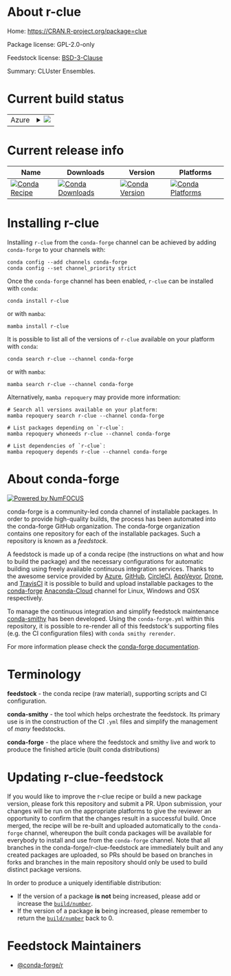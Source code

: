About r-clue
============

Home: https://CRAN.R-project.org/package=clue

Package license: GPL-2.0-only

Feedstock license: [BSD-3-Clause](https://github.com/conda-forge/r-clue-feedstock/blob/main/LICENSE.txt)

Summary: CLUster Ensembles.

Current build status
====================


<table>
    
  <tr>
    <td>Azure</td>
    <td>
      <details>
        <summary>
          <a href="https://dev.azure.com/conda-forge/feedstock-builds/_build/latest?definitionId=1037&branchName=main">
            <img src="https://dev.azure.com/conda-forge/feedstock-builds/_apis/build/status/r-clue-feedstock?branchName=main">
          </a>
        </summary>
        <table>
          <thead><tr><th>Variant</th><th>Status</th></tr></thead>
          <tbody><tr>
              <td>linux_64_r_base4.1</td>
              <td>
                <a href="https://dev.azure.com/conda-forge/feedstock-builds/_build/latest?definitionId=1037&branchName=main">
                  <img src="https://dev.azure.com/conda-forge/feedstock-builds/_apis/build/status/r-clue-feedstock?branchName=main&jobName=linux&configuration=linux_64_r_base4.1" alt="variant">
                </a>
              </td>
            </tr><tr>
              <td>linux_64_r_base4.2</td>
              <td>
                <a href="https://dev.azure.com/conda-forge/feedstock-builds/_build/latest?definitionId=1037&branchName=main">
                  <img src="https://dev.azure.com/conda-forge/feedstock-builds/_apis/build/status/r-clue-feedstock?branchName=main&jobName=linux&configuration=linux_64_r_base4.2" alt="variant">
                </a>
              </td>
            </tr><tr>
              <td>osx_64_r_base4.1</td>
              <td>
                <a href="https://dev.azure.com/conda-forge/feedstock-builds/_build/latest?definitionId=1037&branchName=main">
                  <img src="https://dev.azure.com/conda-forge/feedstock-builds/_apis/build/status/r-clue-feedstock?branchName=main&jobName=osx&configuration=osx_64_r_base4.1" alt="variant">
                </a>
              </td>
            </tr><tr>
              <td>osx_64_r_base4.2</td>
              <td>
                <a href="https://dev.azure.com/conda-forge/feedstock-builds/_build/latest?definitionId=1037&branchName=main">
                  <img src="https://dev.azure.com/conda-forge/feedstock-builds/_apis/build/status/r-clue-feedstock?branchName=main&jobName=osx&configuration=osx_64_r_base4.2" alt="variant">
                </a>
              </td>
            </tr><tr>
              <td>win_64</td>
              <td>
                <a href="https://dev.azure.com/conda-forge/feedstock-builds/_build/latest?definitionId=1037&branchName=main">
                  <img src="https://dev.azure.com/conda-forge/feedstock-builds/_apis/build/status/r-clue-feedstock?branchName=main&jobName=win&configuration=win_64_" alt="variant">
                </a>
              </td>
            </tr>
          </tbody>
        </table>
      </details>
    </td>
  </tr>
</table>

Current release info
====================

| Name | Downloads | Version | Platforms |
| --- | --- | --- | --- |
| [![Conda Recipe](https://img.shields.io/badge/recipe-r--clue-green.svg)](https://anaconda.org/conda-forge/r-clue) | [![Conda Downloads](https://img.shields.io/conda/dn/conda-forge/r-clue.svg)](https://anaconda.org/conda-forge/r-clue) | [![Conda Version](https://img.shields.io/conda/vn/conda-forge/r-clue.svg)](https://anaconda.org/conda-forge/r-clue) | [![Conda Platforms](https://img.shields.io/conda/pn/conda-forge/r-clue.svg)](https://anaconda.org/conda-forge/r-clue) |

Installing r-clue
=================

Installing `r-clue` from the `conda-forge` channel can be achieved by adding `conda-forge` to your channels with:

```
conda config --add channels conda-forge
conda config --set channel_priority strict
```

Once the `conda-forge` channel has been enabled, `r-clue` can be installed with `conda`:

```
conda install r-clue
```

or with `mamba`:

```
mamba install r-clue
```

It is possible to list all of the versions of `r-clue` available on your platform with `conda`:

```
conda search r-clue --channel conda-forge
```

or with `mamba`:

```
mamba search r-clue --channel conda-forge
```

Alternatively, `mamba repoquery` may provide more information:

```
# Search all versions available on your platform:
mamba repoquery search r-clue --channel conda-forge

# List packages depending on `r-clue`:
mamba repoquery whoneeds r-clue --channel conda-forge

# List dependencies of `r-clue`:
mamba repoquery depends r-clue --channel conda-forge
```


About conda-forge
=================

[![Powered by
NumFOCUS](https://img.shields.io/badge/powered%20by-NumFOCUS-orange.svg?style=flat&colorA=E1523D&colorB=007D8A)](https://numfocus.org)

conda-forge is a community-led conda channel of installable packages.
In order to provide high-quality builds, the process has been automated into the
conda-forge GitHub organization. The conda-forge organization contains one repository
for each of the installable packages. Such a repository is known as a *feedstock*.

A feedstock is made up of a conda recipe (the instructions on what and how to build
the package) and the necessary configurations for automatic building using freely
available continuous integration services. Thanks to the awesome service provided by
[Azure](https://azure.microsoft.com/en-us/services/devops/), [GitHub](https://github.com/),
[CircleCI](https://circleci.com/), [AppVeyor](https://www.appveyor.com/),
[Drone](https://cloud.drone.io/welcome), and [TravisCI](https://travis-ci.com/)
it is possible to build and upload installable packages to the
[conda-forge](https://anaconda.org/conda-forge) [Anaconda-Cloud](https://anaconda.org/)
channel for Linux, Windows and OSX respectively.

To manage the continuous integration and simplify feedstock maintenance
[conda-smithy](https://github.com/conda-forge/conda-smithy) has been developed.
Using the ``conda-forge.yml`` within this repository, it is possible to re-render all of
this feedstock's supporting files (e.g. the CI configuration files) with ``conda smithy rerender``.

For more information please check the [conda-forge documentation](https://conda-forge.org/docs/).

Terminology
===========

**feedstock** - the conda recipe (raw material), supporting scripts and CI configuration.

**conda-smithy** - the tool which helps orchestrate the feedstock.
                   Its primary use is in the construction of the CI ``.yml`` files
                   and simplify the management of *many* feedstocks.

**conda-forge** - the place where the feedstock and smithy live and work to
                  produce the finished article (built conda distributions)


Updating r-clue-feedstock
=========================

If you would like to improve the r-clue recipe or build a new
package version, please fork this repository and submit a PR. Upon submission,
your changes will be run on the appropriate platforms to give the reviewer an
opportunity to confirm that the changes result in a successful build. Once
merged, the recipe will be re-built and uploaded automatically to the
`conda-forge` channel, whereupon the built conda packages will be available for
everybody to install and use from the `conda-forge` channel.
Note that all branches in the conda-forge/r-clue-feedstock are
immediately built and any created packages are uploaded, so PRs should be based
on branches in forks and branches in the main repository should only be used to
build distinct package versions.

In order to produce a uniquely identifiable distribution:
 * If the version of a package **is not** being increased, please add or increase
   the [``build/number``](https://docs.conda.io/projects/conda-build/en/latest/resources/define-metadata.html#build-number-and-string).
 * If the version of a package **is** being increased, please remember to return
   the [``build/number``](https://docs.conda.io/projects/conda-build/en/latest/resources/define-metadata.html#build-number-and-string)
   back to 0.

Feedstock Maintainers
=====================

* [@conda-forge/r](https://github.com/conda-forge/r/)

